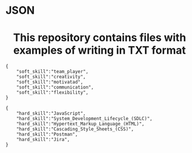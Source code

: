# JSON
<h1 align="center">This repository contains files with examples of writing in TXT format</h1>

```
{
	"soft_skill":"team_player",
	"soft_skill":"creativity",
	"soft_skill":"motivatad",
	"soft_skill":"communication",
	"soft_skill":"flexibility",
}

{
	"hard_skill":"JavaScript",
	"hard_skill":"System_Development_Lifecycle_(SDLC)",       
	"hard_skill":"Hypertext_Markup_Language_(HTML)",
	"hard_skill":"Cascading_Style_Sheets_(CSS)",
	"hard_skill":"Postman",
	"hard_skill":"Jira",
}
```
